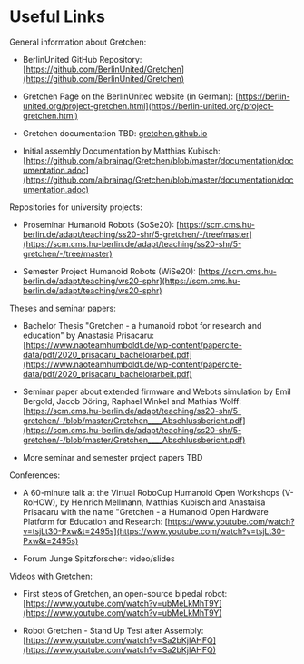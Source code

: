 # Useful Links

General information about Gretchen:

- BerlinUnited GitHub Repository:  [https://github.com/BerlinUnited/Gretchen](https://github.com/BerlinUnited/Gretchen)

- Gretchen Page on the BerlinUnited website (in German): [https://berlin-united.org/project-gretchen.html](https://berlin-united.org/project-gretchen.html)

- Gretchen documentation TBD: [gretchen.github.io](gretchen.github.io)

- Initial assembly Documentation by Matthias Kubisch: [https://github.com/aibrainag/Gretchen/blob/master/documentation/documentation.adoc](https://github.com/aibrainag/Gretchen/blob/master/documentation/documentation.adoc)


Repositories for university projects:

-  Proseminar Humanoid Robots (SoSe20): [https://scm.cms.hu-berlin.de/adapt/teaching/ss20-shr/5-gretchen/-/tree/master](https://scm.cms.hu-berlin.de/adapt/teaching/ss20-shr/5-gretchen/-/tree/master)

- Semester Project Humanoid Robots (WiSe20): [https://scm.cms.hu-berlin.de/adapt/teaching/ws20-sphr](https://scm.cms.hu-berlin.de/adapt/teaching/ws20-sphr)


Theses and seminar papers:

- Bachelor Thesis "Gretchen - a humanoid robot for research and education" by Anastasia Prisacaru: [https://www.naoteamhumboldt.de/wp-content/papercite-data/pdf/2020_prisacaru_bachelorarbeit.pdf](https://www.naoteamhumboldt.de/wp-content/papercite-data/pdf/2020_prisacaru_bachelorarbeit.pdf)

- Seminar paper about extended firmware and Webots simulation by Emil Bergold, Jacob Döring, Raphael Winkel and Mathias Wolff: [https://scm.cms.hu-berlin.de/adapt/teaching/ss20-shr/5-gretchen/-/blob/master/Gretchen____Abschlussbericht.pdf](https://scm.cms.hu-berlin.de/adapt/teaching/ss20-shr/5-gretchen/-/blob/master/Gretchen____Abschlussbericht.pdf)

- More seminar and semester project papers TBD 

Conferences:

- A 60-minute talk at the Virtual RoboCup Humanoid Open Workshops (V-RoHOW), by Heinrich Mellmann, Matthias Kubisch and Anastaisa Prisacaru with the name "Gretchen - a Humanoid Open Hardware Platform for Education and Research: [https://www.youtube.com/watch?v=tsjLt30-Pxw&t=2495s](https://www.youtube.com/watch?v=tsjLt30-Pxw&t=2495s)

- Forum Junge Spitzforscher: video/slides

Videos with Gretchen:

- First steps of Gretchen, an open-source bipedal robot: [https://www.youtube.com/watch?v=ubMeLkMhT9Y](https://www.youtube.com/watch?v=ubMeLkMhT9Y)

- Robot Gretchen - Stand Up Test after Assembly: [https://www.youtube.com/watch?v=Sa2bKjIAHFQ](https://www.youtube.com/watch?v=Sa2bKjIAHFQ)


